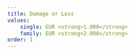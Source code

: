 ```yaml
---
title: Damage or Loss
values:
    single: EUR <strong>1.000</strong>
    family: EUR <strong>2.000</strong>
order: 1
---
```

